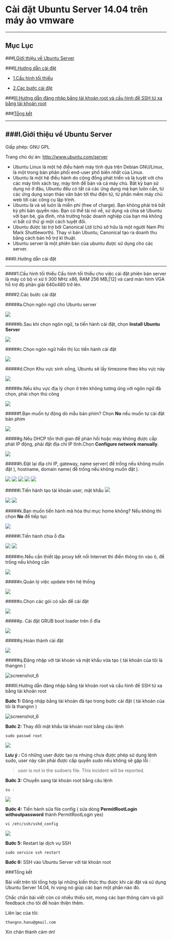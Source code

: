 # Cài đặt Ubuntu Server 14.04 trên máy ảo vmware
----
## Mục Lục

###[I.Giới thiệu về Ubuntu Server](#gioi-thieu)

###[II.Hướng dẫn cài đặt](#cai-dat)

* [1.Cấu hình tối thiểu](#cau-hinh)

* [2.Các bước cài đặt](#cai-dat2)
 


###[III.Hướng dẫn đăng nhập bằng tài khoản root và cấu hình để SSH từ xa bằng tài khoản root](#root-ssh)


###[Tổng kết](#tong-ket)

----


###<a name="gioi-thieu"></a>I.Giới thiệu về Ubuntu Server
----
Giấp phép: GNU GPL

Trang chủ dự án: http://www.ubuntu.com/server
  <ul>
  <li>Ubuntu Linux là một hệ điều hành máy tính dựa trên Debian GNU/Linux, là một trong bản phân phối end-user phổ biến nhất của Linux.</li>
  <li>Ubuntu là một hệ điều hành do cộng đồng phát triển và là tuyệt vời cho các máy tính xách tay, máy tính để bàn và cả máy chủ. Bất kỳ bạn sử dụng nó ở đâu, Ubuntu đều có tất cả các ứng dụng mà bạn luôn cần, từ các ứng dụng soạn thảo văn bản tới thư điện tử, từ phần mềm máy chủ web tới các công cụ lập trình.</li>
  <li>Ubuntu là và sẽ luôn là miễn phí (free of charge). Bạn không phải trả bất kỳ phí bản quyền nào. Bạn có thể tải nó về, sử dụng và chia sẻ Ubuntu với bạn bè, gia đình, nhà trường hoặc doanh nghiệp của bạn mà không vì bất cứ thứ gì một cách tuyệt đối.</li>
  <li>Ubuntu được tài trợ bởi Canonical Ltd (chủ sở hữu là một người Nam Phi Mark Shuttleworth). Thay vì bán Ubuntu, Canonical tạo ra doanh thu bằng cách bán hỗ trợ kĩ thuật. </li>
  <li>Ubuntu server là một phiên bản của ubuntu được sử dụng cho các server.</li>
  </ul>
  
  
###<a name="cai-dat"></a>II.Hướng dẫn cài đặt

----
####<a name="cau-hinh"></a>1.Cấu hình tối thiểu
Cấu hình tối thiểu cho việc cài đặt phiên bản server là máy có bộ vi xử lí 300 MHz x86, RAM 256 MB,[12] và card màn hình VGA hỗ trợ độ phân giải 640x480 trở lên.

####<a name="cai-dat2"></a>2.Các bước cài đặt

#####a.Chọn ngôn ngữ cho Ubuntu server

<img src="https://cloud.githubusercontent.com/assets/16606859/14824519/87b7462c-0c00-11e6-817c-5ec5ce6501b3.png">

#####b.Sau khi chọn ngôn ngữ, ta tiến hành cài đặt, chọn **Install Ubuntu Server**

<img src="https://cloud.githubusercontent.com/assets/16606859/14824578/c2825594-0c00-11e6-8500-e606af1e0b84.png">

#####c.Chọn ngôn ngữ hiển thị lúc tiến hành cài đặt

<img src ="https://cloud.githubusercontent.com/assets/16606859/14824579/c38a9230-0c00-11e6-933d-b15369756fa5.png">

#####d.Chọn Khu vực sinh sống, Ubuntu sẽ lấy timezone theo khu vực này

<img src="https://cloud.githubusercontent.com/assets/16606859/14824581/c44b7892-0c00-11e6-8394-a09e8b284fac.png">

#####e.Nếu khu vực địa lý chọn ở trên không tương ứng với ngôn ngữ đã chọn, phải chọn thủ công

<img src="https://cloud.githubusercontent.com/assets/16606859/14824590/c8195386-0c00-11e6-8634-3ac98119bc25.png">

#####f.Bạn muốn tự động dò mẫu bàn phím? Chọn **No** nếu muốn tự cài đặt bàn phím

<img src ="https://cloud.githubusercontent.com/assets/16606859/14824591/c8396d60-0c00-11e6-800e-f9edda6b33b7.png">

#####g.Nếu DHCP tốn thời gian để phản hồi hoặc máy không được cấp phát IP động, phải đặt địa chỉ IP tĩnh.Chọn **Configure network manually**.

<img src="https://cloud.githubusercontent.com/assets/16606859/14824595/c8642aaa-0c00-11e6-989d-68137b75f8db.png">

#####h.Đặt lại địa chỉ IP, gateway, name server( để trống nếu không muốn đặt ), hostname, domain name( để trống nếu không muốn đặt ).

<img src="https://cloud.githubusercontent.com/assets/16606859/14824594/c86288a8-0c00-11e6-9961-2b6c88c1fd63.png">

<img src="https://cloud.githubusercontent.com/assets/16606859/14824596/c8645412-0c00-11e6-857e-aee9cf10ce3a.png">

<img src="https://cloud.githubusercontent.com/assets/16606859/14824593/c861f154-0c00-11e6-9eeb-08e43bf29d66.png">

<img src="https://cloud.githubusercontent.com/assets/16606859/14824597/c868d546-0c00-11e6-9569-7b216b388237.png">

<img src="https://cloud.githubusercontent.com/assets/16606859/14824598/c87cc286-0c00-11e6-9c2b-b1694ed3d906.png">

#####i.Tiến hành tạo tài khoản user, mật khẩu 
<img src="https://cloud.githubusercontent.com/assets/16606859/14824599/c89173ac-0c00-11e6-8ede-ec0c47f97180.png">

<img src="https://cloud.githubusercontent.com/assets/16606859/14824600/c892b47e-0c00-11e6-992b-6b403ff345ed.png">

<img src="https://cloud.githubusercontent.com/assets/16606859/14824603/c8960a34-0c00-11e6-8bab-6cd4dd519c9f.png">

#####k.Bạn muốn tiến hành mã hóa thư mục home không? Nếu không thì chọn **No** để tiếp tục

<img src="https://cloud.githubusercontent.com/assets/16606859/14824601/c89424ee-0c00-11e6-9403-290cea6d93db.png">

#####l.Tiến hành chia ổ đĩa 

<img src="https://cloud.githubusercontent.com/assets/16606859/14824617/c90e3bd0-0c00-11e6-9676-f3e36643fffb.png">

<img src="https://cloud.githubusercontent.com/assets/16606859/14824618/c92a4fd2-0c00-11e6-91d8-af1155c454b4.png">

#####m.Nếu cần thiết lập proxy kết nối Internet thì điền thông tin vào ô, để trống nếu không cần

<img src="https://cloud.githubusercontent.com/assets/16606859/14824619/c92deb56-0c00-11e6-9d06-4d086eea6d9b.png">

#####n.Quản lý việc update trên hệ thống

<img src="https://cloud.githubusercontent.com/assets/16606859/14824620/c92eda98-0c00-11e6-86ad-b7ab61f4442d.png">

#####o.Chọn các gói có sẵn để cài đặt

<img src="https://cloud.githubusercontent.com/assets/16606859/14824621/c93102b4-0c00-11e6-93e6-e1b831d4a4d3.png">

#####p. Cài đặt GRUB boot loader trên ổ đĩa

<img src="https://cloud.githubusercontent.com/assets/16606859/14824622/c934bc56-0c00-11e6-881f-4d50d8241622.png">

#####q.Hoàn thành cài đặt

<img src="https://cloud.githubusercontent.com/assets/16606859/14824624/c93e590a-0c00-11e6-8592-da20e6968379.png">

#####q.Đăng nhập với tài khoản và mật khẩu vừa tạo ( tài khoản của tôi là thangnn )

![screenshot_6](https://cloud.githubusercontent.com/assets/16606859/14882039/e3378762-0d60-11e6-8f5e-bc66b01ee9c3.png)

###<a name ="root-ssh"></a>III.Hướng dẫn đăng nhập bằng tài khoản root và cấu hình để SSH từ xa bằng tài khoản root

**Bước 1:** Đăng nhập bằng tài khoản đã tạo trong bước cài đặt ( tài khoản của tôi là thangnn )

![screenshot_6](https://cloud.githubusercontent.com/assets/16606859/14882039/e3378762-0d60-11e6-8f5e-bc66b01ee9c3.png)



**Bước 2:** Thay đổi mật khẩu tài khoản root bằng câu lệnh

`sudo passwd root`


![](http://i.imgur.com/IAgkjKq.png)

**Lưu ý :** Có những user được tạo ra nhưng chưa được phép sử dụng lệnh sudo, user này cần phải được cấp quyền sudo nếu không sẽ gặp lỗi :

> *user* is not in the sudoers file.  This incident will be reported.

**Bước 3:** Chuyển sang tài khoản root bằng câu lệnh

`su -`

![](http://i.imgur.com/Pxgu77F.png)

**Bước 4:** Tiến hành sửa file config ( sửa dòng **PermitRootLogin withoutpassword** thành PermitRootLogin yes)

`vi /etc/ssh/sshd_config`

![](http://i.imgur.com/HywiSSQ.png)

**Bước 5:** Restart lại dịch vụ SSH

`sudo service ssh restart`

**Bước 6:** SSH vào Ubuntu Server với tài khoản root

###<a name ="tong-ket"></a>Tổng kết

Bài viết trên tôi tổng hợp lại những kiến thức thu được khi cài đặt và sử dụng Ubuntu Server 14.04, hi vọng nó giúp các bạn một phần nào đó.

Chắc chắn bài viết còn có nhiều thiếu sót, mong các bạn thông cảm và gửi feedback cho tôi để hoàn thiện thêm.

Liên lạc của tôi:

`thangnn.hanu@gmail.com`

Xin chân thành cảm ơn!
